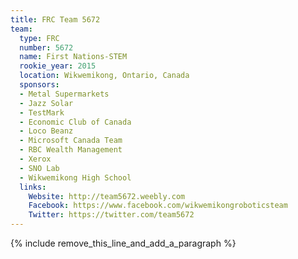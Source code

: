```yaml
---
title: FRC Team 5672
team:
  type: FRC
  number: 5672
  name: First Nations-STEM
  rookie_year: 2015
  location: Wikwemikong, Ontario, Canada
  sponsors:
  - Metal Supermarkets
  - Jazz Solar
  - TestMark
  - Economic Club of Canada
  - Loco Beanz
  - Microsoft Canada Team
  - RBC Wealth Management
  - Xerox
  - SNO Lab
  - Wikwemikong High School
  links:
    Website: http://team5672.weebly.com
    Facebook: https://www.facebook.com/wikwemikongroboticsteam
    Twitter: https://twitter.com/team5672
---
```


{% include remove_this_line_and_add_a_paragraph %}